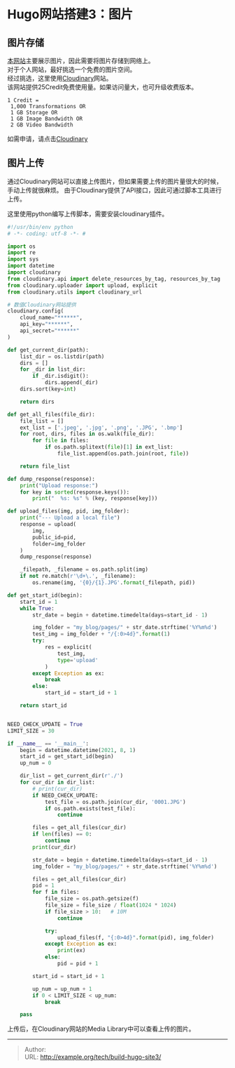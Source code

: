# Hugo网站搭建3：图片


## 图片存储


[本网站](https://avgle.top/pages/)主要展示图片，因此需要将图片存储到网络上。  
对于个人网站，最好挑选一个免费的图片空间。  
经过挑选，这里使用[Cloudinary](https://cloudinary.com/invites/lpov9zyyucivvxsnalc5/fxh9oezpff5hjdmadvzq?t=default)网站。  
该网站提供25Credit免费使用量。如果访问量大，也可升级收费版本。  
```
1 Credit =
 1,000 Transformations OR
 1 GB Storage OR
 1 GB Image Bandwidth OR
 2 GB Video Bandwidth
```
如需申请，请点击[Cloudinary](https://cloudinary.com/invites/lpov9zyyucivvxsnalc5/fxh9oezpff5hjdmadvzq?t=default)


## 图片上传


通过Cloudinary网站可以直接上传图片，但如果需要上传的图片量很大的时候，手动上传就很麻烦。
由于Cloudinary提供了API接口，因此可通过脚本工具进行上传。

这里使用python编写上传脚本，需要安装cloudinary插件。

```python
#!/usr/bin/env python
# -*- coding: utf-8 -*- #

import os
import re
import sys
import datetime
import cloudinary
from cloudinary.api import delete_resources_by_tag, resources_by_tag
from cloudinary.uploader import upload, explicit
from cloudinary.utils import cloudinary_url

# 数值Cloudinary网站提供
cloudinary.config(
    cloud_name="******",
    api_key="******",
    api_secret="******"
)

def get_current_dir(path):
    list_dir = os.listdir(path)
    dirs = []
    for _dir in list_dir:
        if _dir.isdigit():
            dirs.append(_dir)
    dirs.sort(key=int)

    return dirs

def get_all_files(file_dir):
    file_list = []
    ext_list = ['.jpeg', '.jpg', '.png', '.JPG', '.bmp']
    for root, dirs, files in os.walk(file_dir):
        for file in files:
            if os.path.splitext(file)[1] in ext_list:
                file_list.append(os.path.join(root, file))

    return file_list

def dump_response(response):
    print("Upload response:")
    for key in sorted(response.keys()):
        print("  %s: %s" % (key, response[key]))

def upload_files(img, pid, img_folder):
    print("--- Upload a local file")
    response = upload(
        img,
        public_id=pid,
        folder=img_folder
    )
    dump_response(response)

    _filepath, _filename = os.path.split(img)
    if not re.match(r'\d+\.', _filename):
        os.rename(img, '{0}/{1}.JPG'.format(_filepath, pid))

def get_start_id(begin):
    start_id = 1
    while True:
        str_date = begin + datetime.timedelta(days=start_id - 1)

        img_folder = "my_blog/pages/" + str_date.strftime('%Y%m%d')
        test_img = img_folder + "/{:0>4d}".format(1)
        try:
            res = explicit(
                test_img,
                type='upload'
            )
        except Exception as ex:
            break
        else:
            start_id = start_id + 1

    return start_id


NEED_CHECK_UPDATE = True
LIMIT_SIZE = 30

if __name__ == '__main__':
    begin = datetime.datetime(2021, 8, 1)
    start_id = get_start_id(begin)
    up_num = 0

    dir_list = get_current_dir(r'./')
    for cur_dir in dir_list:
        # print(cur_dir)
        if NEED_CHECK_UPDATE:
            test_file = os.path.join(cur_dir, '0001.JPG')
            if os.path.exists(test_file):
                continue

        files = get_all_files(cur_dir)
        if len(files) == 0:
            continue
        print(cur_dir)

        str_date = begin + datetime.timedelta(days=start_id - 1)
        img_folder = "my_blog/pages/" + str_date.strftime('%Y%m%d')

        files = get_all_files(cur_dir)
        pid = 1
        for f in files:
            file_size = os.path.getsize(f)
            file_size = file_size / float(1024 * 1024)
            if file_size > 10:   # 10M
                continue

            try:
                upload_files(f, "{:0>4d}".format(pid), img_folder)
            except Exception as ex:
                print(ex)
            else:
                pid = pid + 1

        start_id = start_id + 1

        up_num = up_num + 1
        if 0 < LIMIT_SIZE < up_num:
            break

    pass

```

上传后，在Cloudinary网站的Media Library中可以查看上传的图片。

---

> Author:   
> URL: http://example.org/tech/build-hugo-site3/  

